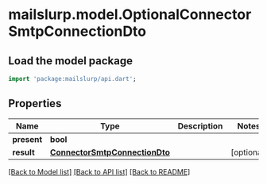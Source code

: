 # mailslurp.model.OptionalConnectorSmtpConnectionDto

## Load the model package
```dart
import 'package:mailslurp/api.dart';
```

## Properties
Name | Type | Description | Notes
------------ | ------------- | ------------- | -------------
**present** | **bool** |  | 
**result** | [**ConnectorSmtpConnectionDto**](ConnectorSmtpConnectionDto) |  | [optional] 

[[Back to Model list]](../README#documentation-for-models) [[Back to API list]](../README#documentation-for-api-endpoints) [[Back to README]](../README)


